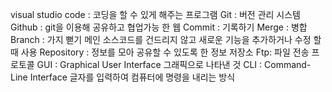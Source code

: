 visual studio code : 코딩을 할 수 있게 해주는 프로그램
Git : 버전 관리 시스템 
Github : git을 이용해 공유하고 협업가능 한 웹
Commit : 기록하기
Merge : 병합
Branch : 가지 뻗기 메인 소스코드를 건드리지 않고 새로운 기능을 추가하거나 수정 할 때 사용
Repository : 정보를 모아 공유할 수 있도록 한 정보 저장소
Ftp: 파일 전송 프로토콜
GUI : Graphical User Interface 그래픽으로 나타낸 것 
CLI : Command-Line Interface 글자를 입력하여 컴퓨터에 명령을 내리는 방식

